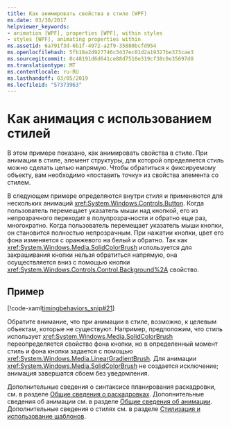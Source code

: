 ```yaml
---
title: Как анимировать свойства в стиле (WPF)
ms.date: 03/30/2017
helpviewer_keywords:
- animation [WPF], properties [WPF], within styles
- styles [WPF], animating properties within
ms.assetid: 6a791f3d-6b1f-4972-a2f9-35880bcfd954
ms.openlocfilehash: 5fb18a2d927746c3437ec01d2a19327be373cae3
ms.sourcegitcommit: 0c48191d6d641ce88d7510e319cf38c0e35697d0
ms.translationtype: MT
ms.contentlocale: ru-RU
ms.lasthandoff: 03/05/2019
ms.locfileid: "57373963"
---
```

# <a name="how-to-animate-in-a-style"></a>Как анимация с использованием стилей

В этом примере показано, как анимировать свойства в стиле. При анимации в стиле, элемент структуры, для которой определяется стиль можно сделать целью напрямую. Чтобы обратиться к фиксируемому объекту, вам необходимо «поставить точку» из свойства элемента со стилем.

В следующем примере определяются внутри стиля и применяются для нескольких анимаций <xref:System.Windows.Controls.Button>. Когда пользователь перемещает указатель мыши над кнопкой, его из непрозрачного переходит в полупрозрачности и обратно еще раз, многократно. Когда пользователь перемещает указатель мыши кнопки, он становится полностью непрозрачным. При нажатии кнопки, цвет его фона изменяется с оранжевого на белый и обратно. Так как <xref:System.Windows.Media.SolidColorBrush> используется для закрашивания кнопки нельзя обратиться напрямую, она осуществляется вниз с помощью кнопки <xref:System.Windows.Controls.Control.Background%2A> свойство.

## <a name="example"></a>Пример

[!code-xaml[timingbehaviors_snip#21](~/samples/snippets/csharp/VS_Snippets_Wpf/timingbehaviors_snip/CSharp/StyleStoryboardsExample.xaml#21)]

Обратите внимание, что при анимации в стиле, возможно, к целевым объектам, которые не существуют. Например, предположим, что стиль использует <xref:System.Windows.Media.SolidColorBrush> переопределяется свойство фона кнопки, но в определенный момент стиль и фона кнопки задается с помощью <xref:System.Windows.Media.LinearGradientBrush>.  Для анимации <xref:System.Windows.Media.SolidColorBrush> не создается исключение; анимация завершатся сбоем без уведомления.

Дополнительные сведения о синтаксисе планирования раскадровки, см. в разделе [Общие сведения о раскадровках](storyboards-overview.md). Дополнительные сведения об анимации см. в разделе [Общие сведения об анимации](animation-overview.md). Дополнительные сведения о стилях см. в разделе [Стилизация и использование шаблонов](../controls/styling-and-templating.md).
